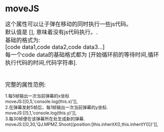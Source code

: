 # moveJS

<font size=4>这个属性可以让子弹在移动的同时执行一些js代码。   
默认值是 [], 意味着没有js代码执行。.   
基础的格式为:   
[code data1,code data2,code data3...]   
每一个code data的基础格式都为 [开始循环前的等待时间,循环执行代码的时间,代码字符串].</font>

<br/>

<font size=4>完整的属性范例:   </font>

1.每5帧输出一次当前弹幕的x坐标  
moveJS:[[0,5,'console.log(this.x)']],   
2.在弹幕发射5帧后，每1帧输出一次当前弹幕的y坐标.   
moveJS:[[5,1,'console.log(this.y)']],   
3.每30帧便在该弹幕所在处生成新的弹幕.   
moveJS:[[0,30,'QJ.MPMZ.Shoot({position:[this.inheritX(),this.inheritY()]}']],   
<br/><br/>
